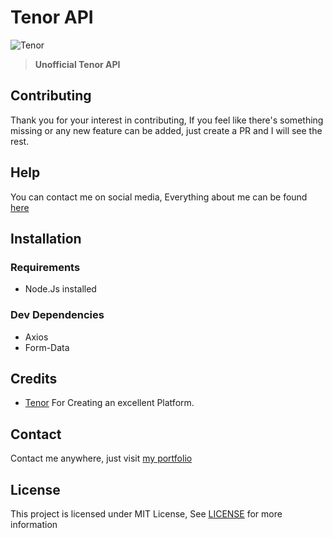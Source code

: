 # Tenor API

![Tenor](https://user-images.githubusercontent.com/17960677/101523435-9c0b2180-39ae-11eb-9544-b83cceaf6457.png)

>**Unofficial Tenor API**

## Contributing

Thank you for your interest in contributing, If you feel like there's something missing or any new feature can be added, just create a PR and I will see the rest.

## Help

You can contact me on social media, Everything about me can be found [here](https://theabbie.github.io)

## Installation

### Requirements

* Node.Js installed

### Dev Dependencies

* Axios
* Form-Data

## Credits

* [Tenor](https://tenor.com) For Creating an excellent Platform.

## Contact

Contact me anywhere, just visit [my portfolio](https://theabbie.github.io)

## License

This project is licensed under MIT License, See [LICENSE](/LICENSE) for more information

